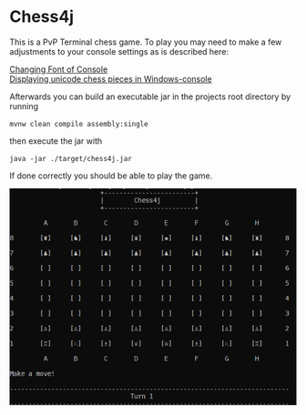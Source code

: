 # Chess4j

This is a PvP Terminal chess game. To play you may need to make a few adjustments to your console settings as is described here:

[Changing Font of Console](https://www.cryptosys.net/firmasat/commandline-font.html)  
[Displaying unicode chess pieces in Windows-console](https://stackoverflow.com/questions/27483800/displaying-unicode-chess-pieces-in-windows-console)

Afterwards you can build an executable jar in the projects root directory by running 

    mvnw clean compile assembly:single

then execute the jar with

    java -jar ./target/chess4j.jar

If done correctly you should be able to play the game. 

<p align="center">
    <img src="chess4j-01.png" /> 
</p>



